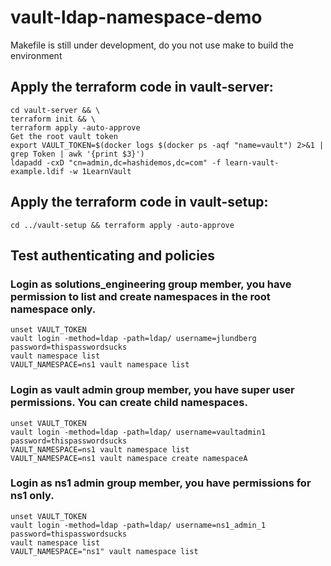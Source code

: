 # vault-ldap-namespace-demo
Makefile is still under development, do you not use make to build the environment

## Apply the terraform code in vault-server:
```shell
cd vault-server && \
terraform init && \
terraform apply -auto-approve
Get the root vault token
export VAULT_TOKEN=$(docker logs $(docker ps -aqf "name=vault") 2>&1 | grep Token | awk '{print $3}')
ldapadd -cxD "cn=admin,dc=hashidemos,dc=com" -f learn-vault-example.ldif -w 1LearnVault
```

## Apply the terraform code in vault-setup:
```shell
cd ../vault-setup && terraform apply -auto-approve
```

## Test authenticating and policies
### Login as solutions_engineering group member, you have permission to list and create namespaces in the root namespace only.
```shell
unset VAULT_TOKEN
vault login -method=ldap -path=ldap/ username=jlundberg password=thispasswordsucks 
vault namespace list
VAULT_NAMESPACE=ns1 vault namespace list
```

### Login as vault admin group member, you have super user permissions. You can create child namespaces.
```shell
unset VAULT_TOKEN
vault login -method=ldap -path=ldap/ username=vaultadmin1 password=thispasswordsucks
VAULT_NAMESPACE=ns1 vault namespace list
VAULT_NAMESPACE=ns1 vault namespace create namespaceA
```
### Login as ns1 admin group member, you have permissions for ns1 only.
```shell
unset VAULT_TOKEN
vault login -method=ldap -path=ldap/ username=ns1_admin_1 password=thispasswordsucks
vault namespace list
VAULT_NAMESPACE="ns1" vault namespace list
```